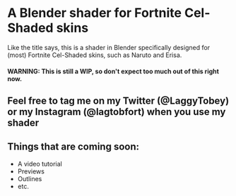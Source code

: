 # A Blender shader for Fortnite Cel-Shaded skins
Like the title says, this is a shader in Blender specifically designed for (most) Fortnite Cel-Shaded skins, such as Naruto and Erisa.
#### WARNING: This is still a WIP, so don't expect too much out of this right now.
## Feel free to tag me on my Twitter (@LaggyTobey) or my Instagram (@lagtobfort) when you use my shader
## Things that are coming soon:
- A video tutorial
- Previews
- Outlines
- etc.
